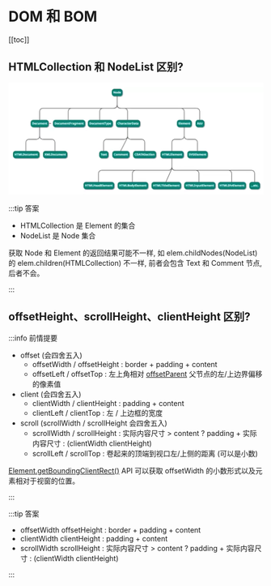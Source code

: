 # DOM 和 BOM

[[toc]]

## HTMLCollection 和 NodeList 区别?

![HTMLCollection 和 NodeList](../../../images/NOTES/soul-torture/JavaScript/001_HTMLCollection-NodeList.png)

:::tip 答案

- HTMLCollection 是 Element 的集合
- NodeList 是 Node 集合

获取 Node 和 Element 的返回结果可能不一样, 如 elem.childNodes(NodeList) 的 elem.children(HTMLCollection) 不一样, 前者会包含 Text 和 Comment 节点, 后者不会。

:::

## offsetHeight、scrollHeight、clientHeight 区别?

:::info 前情提要

- offset (会四舍五入)
  - offsetWidth / offsetHeight : border + padding + content
  - offsetLeft / offsetTop : 左上角相对 [offsetParent](https://developer.mozilla.org/zh-CN/docs/Web/API/HTMLElement/offsetParent) 父节点的左/上边界偏移的像素值
- client (会四舍五入)
  - clientWidth / clientHeight : padding + content
  - clientLeft / clientTop : 左 / 上边框的宽度
- scroll (scrollWidth / scrollHeight 会四舍五入)
  - scrollWidth / scrollHeight : 实际内容尺寸 > content ? padding + 实际内容尺寸 : (clientWidth clientHeight)
  - scrollLeft / scrollTop : 卷起来的顶端到视口左/上侧的距离 (可以是小数)

[Element.getBoundingClientRect()](https://developer.mozilla.org/zh-CN/docs/Web/API/Element/getBoundingClientRect) API 可以获取 offsetWidth 的小数形式以及元素相对于视窗的位置。

:::

:::tip 答案

- offsetWidth offsetHeight : border + padding + content
- clientWidth clientHeight : padding + content
- scrollWidth scrollHeight : 实际内容尺寸 > content ? padding + 实际内容尺寸 : (clientWidth clientHeight)

:::
